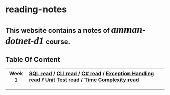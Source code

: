 # reading-notes

## This website contains a notes of *<span style="font-family:Papyrus; font-size:1.5em">amman-dotnet-d1</span>* course.


## Table Of Content

| Week 1 | [SQL read](SQLread.md) / [CLI read](CLIread.md) / [C# read](CSharpRead.md) / [Exception Handling read](ExceptionHandling.md) / [Unit Test read](UnitTestRead.md) / [Time Complexity read](ComplexityRead.md) |
|:---: |:---|

***